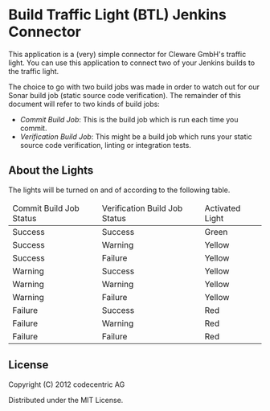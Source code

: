 # Build Traffic Light (BTL) Jenkins Connector

This application is a (very) simple connector for Cleware GmbH's traffic light. You can use this application to connect two of your Jenkins builds to the traffic light.

The choice to go with two build jobs was made in order to watch out for our Sonar build job (static source code verification). The remainder of this document will refer to two kinds of build jobs:

 - *Commit Build Job*: This is the build job which is run each time you commit.
 - *Verification Build Job*: This might be a build job which runs your static source code verification, linting or integration tests.

## About the Lights

The lights will be turned on and of according to the following table.

<table>
	<thead>
		<tr>
			<td>Commit Build Job Status</td>
			<td>Verification Build Job Status</td>
			<td>Activated Light</td>
		</tr>
	</thead>
	<tbody>
		<tr>
			<td>Success</td>
			<td>Success</td>
			<td>Green</td>
		</tr>
		<tr>
			<td>Success</td>
			<td>Warning</td>
			<td>Yellow</td>
		</tr>
		<tr>
			<td>Success</td>
			<td>Failure</td>
			<td>Yellow</td>
		</tr>
		<tr>
			<td>Warning</td>
			<td>Success</td>
			<td>Yellow</td>
		</tr>
		<tr>
			<td>Warning</td>
			<td>Warning</td>
			<td>Yellow</td>
		</tr>
		<tr>
			<td>Warning</td>
			<td>Failure</td>
			<td>Yellow</td>
		</tr>
		<tr>
			<td>Failure</td>
			<td>Success</td>
			<td>Red</td>
		</tr>
		<tr>
			<td>Failure</td>
			<td>Warning</td>
			<td>Red</td>
		</tr>
		<tr>
			<td>Failure</td>
			<td>Failure</td>
			<td>Red</td>
		</tr>
	</tbody>
</table>

## License

Copyright (C) 2012 codecentric AG

Distributed under the MIT License.
